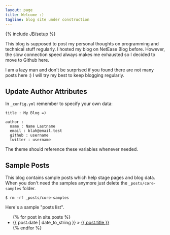 ```yaml
---
layout: page
title: Welcome :)
tagline: blog site under construction
---
```

{% include JB/setup %}

This blog is supposed to post my personal thoughts on programming and technical stuff regularly. I hosted my blog on NetEase Blog before. However, the slow connection speed always makes me exhausted so I decided to move to Github here.

I am a lazy man and don't be surprised if you found there are not many posts here :) I will try my best to keep blogging regularly.

## Update Author Attributes

In `_config.yml` remember to specify your own data:
    
    title : My Blog =)
    
    author :
      name : Name Lastname
      email : blah@email.test
      github : username
      twitter : username

The theme should reference these variables whenever needed.
    
## Sample Posts

This blog contains sample posts which help stage pages and blog data.
When you don't need the samples anymore just delete the `_posts/core-samples` folder.

    $ rm -rf _posts/core-samples

Here's a sample "posts list".

<ul class="posts">
  {% for post in site.posts %}
    <li><span>{{ post.date | date_to_string }}</span> &raquo; <a href="{{ BASE_PATH }}{{ post.url }}">{{ post.title }}</a></li>
  {% endfor %}
</ul>


